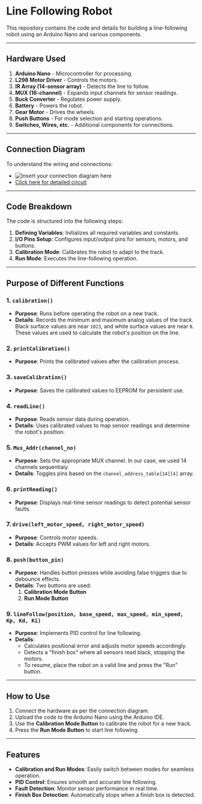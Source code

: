 # Line Following Robot

This repository contains the code and details for building a line-following robot using an Arduino Nano and various components.

---

## **Hardware Used**
1. **Arduino Nano** - Microcontroller for processing.
2. **L298 Motor Driver** - Controls the motors.
3. **IR Array (14-sensor array)** - Detects the line to follow.
4. **MUX (16-channel)** - Expands input channels for sensor readings.
5. **Buck Converter** - Regulates power supply.
6. **Battery** - Powers the robot.
7. **Gear Motor** - Drives the wheels.
8. **Push Buttons** - For mode selection and starting operations.
9. **Switches, Wires, etc.** - Additional components for connections.

---

## **Connection Diagram**
To understand the wiring and connections:
- ![Insert your connection diagram here](connection_diagram.png)
- [Click here for detailed circuit](https://example.com/detailed-circuit)

---

## **Code Breakdown**
The code is structured into the following steps:
1. **Defining Variables**: Initializes all required variables and constants.
2. **I/O Pins Setup**: Configures input/output pins for sensors, motors, and buttons.
3. **Calibration Mode**: Calibrates the robot to adapt to the track.
4. **Run Mode**: Executes the line-following operation.

---

## **Purpose of Different Functions**
### 1. **`calibration()`**
   - **Purpose**: Runs before operating the robot on a new track.
   - **Details**: Records the minimum and maximum analog values of the track. Black surface values are near `1023`, and white surface values are near `0`. These values are used to calculate the robot's position on the line.

### 2. **`printCalibration()`**
   - **Purpose**: Prints the calibrated values after the calibration process.

### 3. **`saveCalibration()`**
   - **Purpose**: Saves the calibrated values to EEPROM for persistent use.

### 4. **`readLine()`**
   - **Purpose**: Reads sensor data during operation.
   - **Details**: Uses calibrated values to map sensor readings and determine the robot's position.

### 5. **`Mux_Addr(channel_no)`**
   - **Purpose**: Sets the appropriate MUX channel. In our case, we used 14 channels sequentialy.
   - **Details**: Toggles pins based on the `channel_address_table[14][4]` array.

### 6. **`printReading()`**
   - **Purpose**: Displays real-time sensor readings to detect potential sensor faults.

### 7. **`drive(left_motor_speed, right_motor_speed)`**
   - **Purpose**: Controls motor speeds.
   - **Details**: Accepts PWM values for left and right motors.

### 8. **`push(button_pin)`**
   - **Purpose**: Handles button presses while avoiding false triggers due to debounce effects.
   - **Details**: Two buttons are used:
     1. **Calibration Mode Button**
     2. **Run Mode Button**

### 9. **`lineFollow(position, base_speed, max_speed, min_speed, Kp, Kd, Ki)`**
   - **Purpose**: Implements PID control for line following.
   - **Details**: 
     - Calculates positional error and adjusts motor speeds accordingly.
     - Detects a "finish box" where all sensors read black, stopping the motors.
     - To resume, place the robot on a valid line and press the "Run" button.

---

## **How to Use**
1. Connect the hardware as per the connection diagram.
2. Upload the code to the Arduino Nano using the Arduino IDE.
3. Use the **Calibration Mode Button** to calibrate the robot for a new track.
4. Press the **Run Mode Button** to start line following.

---

## **Features**
- **Calibration and Run Modes**: Easily switch between modes for seamless operation.
- **PID Control**: Ensures smooth and accurate line following.
- **Fault Detection**: Monitor sensor performance in real time.
- **Finish Box Detection**: Automatically stops when a finish box is detected.


